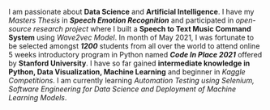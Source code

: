  
I am passionate about **Data Science** and **Artificial Intelligence**. I have my *Masters Thesis* in _**Speech Emotion Recognition**_ and participated in *open-source research project* where I built a **Speech to Text Music Command System** using *Wave2vec Model*. 
In month of May 2021, I was fortunate to be selected amongst _**1200**_ students from all over the world to attend online 5 weeks introductory program in Python named _**Code In Place 2021**_ offered by **Stanford University**. 
I have so far gained **intermediate knowledge in Python, Data Visualization, Machine Learning** and beginner in *Kaggle Competitions*.
I am currently learning *Automation Testing using Selenium, Software Engineering for Data Science and Deployment of Machine Learning Models*.  
